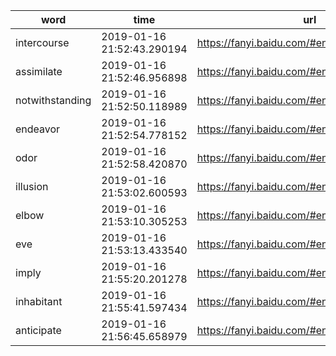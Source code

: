 | word | time | url |
| ------------ | ------------ | ------------ |
|intercourse|2019-01-16 21:52:43.290194|https://fanyi.baidu.com/#en/zh/intercourse|
|assimilate|2019-01-16 21:52:46.956898|https://fanyi.baidu.com/#en/zh/assimilate|
|notwithstanding|2019-01-16 21:52:50.118989|https://fanyi.baidu.com/#en/zh/notwithstanding|
|endeavor|2019-01-16 21:52:54.778152|https://fanyi.baidu.com/#en/zh/endeavor|
|odor|2019-01-16 21:52:58.420870|https://fanyi.baidu.com/#en/zh/odor|
|illusion|2019-01-16 21:53:02.600593|https://fanyi.baidu.com/#en/zh/illusion|
|elbow|2019-01-16 21:53:10.305253|https://fanyi.baidu.com/#en/zh/elbow|
|eve|2019-01-16 21:53:13.433540|https://fanyi.baidu.com/#en/zh/eve|
|imply|2019-01-16 21:55:20.201278|https://fanyi.baidu.com/#en/zh/imply|
|inhabitant|2019-01-16 21:55:41.597434|https://fanyi.baidu.com/#en/zh/inhabitant|
|anticipate|2019-01-16 21:56:45.658979|https://fanyi.baidu.com/#en/zh/anticipate|